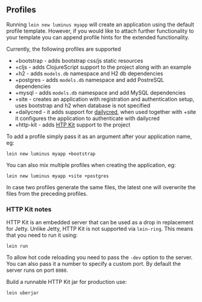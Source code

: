 ## Profiles

Running `lein new luminus myapp` will create an application using the default profile template.
However, if you would like to attach further functionality to your template you can append
profile hints for the extended functionality.

Currently, the following profiles are supported

* +bootstrap - adds bootstrap css/js static resources
* +cljs - adds ClojureScript support to the project along with an example
* +h2 - adds `models.db` namespace and H2 db dependencies
* +postgres - adds `models.db` namespace and add PostreSQL dependencies
* +mysql - adds `models.db` namespace and add MySQL dependencies
* +site - creates an application with registration and authentication setup, uses bootstrap and h2 when database is not specified
* +dailycred - it adds support for [dailycred](http://www.dailycred.com), when used together with +site it configures the application to authenticate with dailycred
* +http-kit - adds [HTP Kit](http://http-kit.org/) support to the project

To add a profile simply pass it as an argument after your application name, eg:

```
lein new luminus myapp +bootstrap
```

You can also mix multiple profiles when creating the application, eg:

```
lein new luminus myapp +site +postgres
```

In case two profiles generate the same files, the latest one will overwrite the files from the preceding profiles.

### HTTP Kit notes

HTTP Kit is an embedded server that can be used as a drop in replacement for Jetty. Unlike Jetty, HTTP Kit is not supported via `lein-ring`.
This means that you need to run it using:

```
lein run
```

To allow hot code reloading you need to pass the `-dev` option to the server. 
You can also pass it a number to specify a custom port. By default the server runs on port `8080`.

Build a runnable HTTP Kit jar for production use:

```
lein uberjar
```

